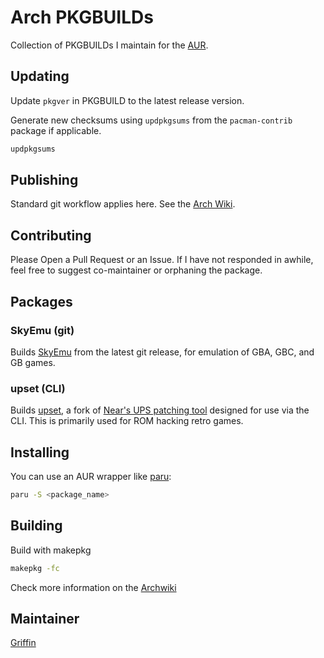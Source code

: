  
# Arch PKGBUILDs


Collection of PKGBUILDs I maintain for the [AUR](https://aur.archlinux.org).


## Updating

Update `pkgver` in PKGBUILD to the latest release version.

Generate new checksums using `updpkgsums` from the `pacman-contrib` package if applicable.

```sh
updpkgsums
```

## Publishing

Standard git workflow applies here. See the [Arch Wiki](https://wiki.archlinux.org/title/AUR_submission_guidelines).

## Contributing

Please Open a Pull Request or an Issue. If I have not responded in awhile, feel free to suggest co-maintainer or orphaning the package.

## Packages

### SkyEmu (git) 

Builds [SkyEmu](https://github.com/skylersaleh/SkyEmu) from the latest git release, for emulation of GBA, GBC, and GB games.

### upset (CLI)

Builds [upset](https://github.com/cosarara/upset), a fork of [Near's UPS patching tool](https://www.romhacking.net/utilities/677/) designed for use via the CLI. This is primarily used for ROM hacking retro games.

## Installing

You can use an AUR wrapper like [paru](https://github.com/Morganamilo/paru):

```sh
paru -S <package_name>
```

## Building

Build with makepkg

```sh
makepkg -fc
```

Check more information on the [Archwiki](https://wiki.archlinux.org/index.php/Makepkg)

## Maintainer

 [Griffin](https://github.com/WingofaGriffin)

